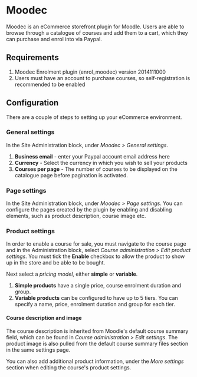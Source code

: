 # Moodec

Moodec is an eCommerce storefront plugin for Moodle. Users are able to browse through a catalogue of courses and add them to a cart, which they can purchase and enrol into via Paypal.


## Requirements

1. Moodec Enrolment plugin (enrol_moodec) version 2014111000
2. Users must have an account to purchase courses, so self-registration is recommended to be enabled


## Configuration

There are a couple of steps to setting up your eCommerce environment.

### General settings

In the Site Administration block, under *Moodec > General settings*.  

1. **Business email** - enter your Paypal account email address here
2. **Currency** - Select the currency in which you wish to sell your products
3. **Courses per page** - The number of courses to be displayed on the catalogue page before pagination is activated.

### Page settings

In the Site Administration block, under *Moodec > Page settings*. You can configure the pages created by the plugin by enabling and disabling elements, such as product description, course image etc.

### Product settings

In order to enable a course for sale, you must navigate to the course page and in the Administration block, select *Course administration > Edit product settings*. You must tick the **Enable** checkbox to allow the product to show up in the store and be able to be bought.

Next select a *pricing model*, either **simple** or **variable**. 

1. **Simple products** have a single price, course enrolment duration and group.
2. **Variable products** can be configured to have up to 5 tiers. You can specify a name, price, enrolment duration and group for each tier.

#### Course description and image

The course description is inherited from Moodle's default course summary field, which can be found in *Course administration > Edit settings*. The product image is also pulled from the default course summary files section in the same settings page.

You can also add additional product information, under the *More settings* section when editing the course's product settings.